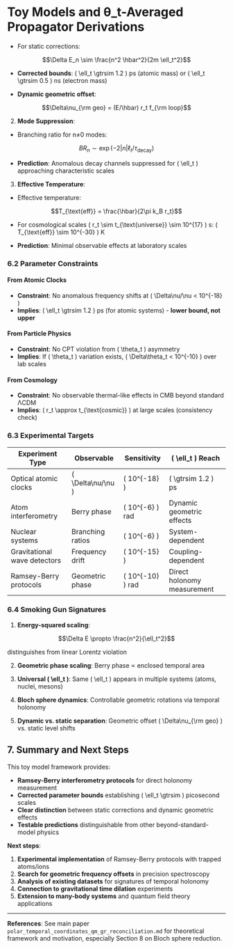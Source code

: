 # Toy Models and θ_t-Averaged Propagator Derivations
   
- For static corrections:

```math
\Delta E_n \sim \frac{n^2 \hbar^2}{2m \ell_t^2}
```
   
- **Corrected bounds**: \( \ell_t \gtrsim 1.2 \) ps (atomic mass) or \( \ell_t \gtrsim 0.5 \) ns (electron mass)
   
- **Dynamic geometric offset**:

```math
\Delta\nu_{\rm geo} = (E/\hbar) r_t f_{\rm loop}
```

2. **Mode Suppression**:
   
- Branching ratio for n≠0 modes:

```math
BR_n \sim \exp(-2|n|\ell_t/\tau_{\text{decay}})
```
   
- **Prediction**: Anomalous decay channels suppressed for \( \ell_t \) approaching characteristic scales

3. **Effective Temperature**:
   
- Effective temperature:

```math
T_{\text{eff}} = \frac{\hbar}{2\pi k_B r_t}
```
   
- For cosmological scales \( r_t \sim t_{\text{universe}} \sim 10^{17} \) s: \( T_{\text{eff}} \sim 10^{-30} \) K
   
- **Prediction**: Minimal observable effects at laboratory scales

### 6.2 Parameter Constraints

#### From Atomic Clocks

- **Constraint**: No anomalous frequency shifts at \( \Delta\nu/\nu < 10^{-18} \)
- **Implies**: \( \ell_t \gtrsim 1.2 \) ps (for atomic systems) - **lower bound, not upper**

#### From Particle Physics

- **Constraint**: No CPT violation from \( \theta_t \) asymmetry
- **Implies**: If \( \theta_t \) variation exists, \( \Delta\theta_t < 10^{-10} \) over lab scales

#### From Cosmology

- **Constraint**: No observable thermal-like effects in CMB beyond standard ΛCDM
- **Implies**: \( r_t \approx t_{\text{cosmic}} \) at large scales (consistency check)

### 6.3 Experimental Targets

| Experiment Type | Observable | Sensitivity | \( \ell_t \) Reach |
|-----------------|------------|-------------|------------|
| Optical atomic clocks | \( \Delta\nu/\nu \) | \( 10^{-18} \) | \( \gtrsim 1.2 \) ps |
| Atom interferometry | Berry phase | \( 10^{-6} \) rad | Dynamic geometric effects |
| Nuclear systems | Branching ratios | \( 10^{-6} \) | System-dependent |
| Gravitational wave detectors | Frequency drift | \( 10^{-15} \) | Coupling-dependent |
| Ramsey-Berry protocols | Geometric phase | \( 10^{-10} \) rad | Direct holonomy measurement |

### 6.4 Smoking Gun Signatures

1. **Energy-squared scaling**:

```math
\Delta E \propto \frac{n^2}{\ell_t^2}
```

   distinguishes from linear Lorentz violation

2. **Geometric phase scaling**: Berry phase ∝ enclosed temporal area

3. **Universal \( \ell_t \)**: Same \( \ell_t \) appears in multiple systems (atoms, nuclei, mesons)

4. **Bloch sphere dynamics**: Controllable geometric rotations via temporal holonomy

5. **Dynamic vs. static separation**: Geometric offset \( \Delta\nu_{\rm geo} \) vs. static level shifts

## 7. Summary and Next Steps

This toy model framework provides:

- **Ramsey-Berry interferometry protocols** for direct holonomy measurement
- **Corrected parameter bounds** establishing \( \ell_t \gtrsim \) picosecond scales
- **Clear distinction** between static corrections and dynamic geometric effects
- **Testable predictions** distinguishable from other beyond-standard-model physics

**Next steps**:

1. **Experimental implementation** of Ramsey-Berry protocols with trapped atoms/ions
2. **Search for geometric frequency offsets** in precision spectroscopy
3. **Analysis of existing datasets** for signatures of temporal holonomy
4. **Connection to gravitational time dilation** experiments
5. **Extension to many-body systems** and quantum field theory applications

---

**References**: See main paper `polar_temporal_coordinates_qm_gr_reconciliation.md` for theoretical framework and motivation, especially Section 8 on Bloch sphere reduction.
